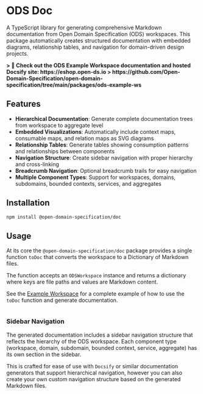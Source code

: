 # ODS Doc

A TypeScript library for generating comprehensive Markdown documentation from Open Domain Specification (ODS) workspaces. This package automatically creates structured documentation with embedded diagrams, relationship tables, and navigation for domain-driven design projects.

<strong>
> 👀 Check out the ODS Example Workspace documentation and hosted Docsify site: https://eshop.open-ds.io
> https://github.com/Open-Domain-Specification/open-domain-specification/tree/main/packages/ods-example-ws
</strong>

## Features

- **Hierarchical Documentation**: Generate complete documentation trees from workspace to aggregate level
- **Embedded Visualizations**: Automatically include context maps, consumable maps, and relation maps as SVG diagrams
- **Relationship Tables**: Generate tables showing consumption patterns and relationships between components
- **Navigation Structure**: Create sidebar navigation with proper hierarchy and cross-linking
- **Breadcrumb Navigation**: Optional breadcrumb trails for easy navigation
- **Multiple Component Types**: Support for workspaces, domains, subdomains, bounded contexts, services, and aggregates

## Installation

```bash
npm install @open-domain-specification/doc
```

## Usage

At its core the `@open-domain-specification/doc` package provides a single function `toDoc` that converts the workspace to a Dictionary of Markdown files. 

The function accepts an `ODSWorkspace` instance and returns a dictionary where keys are file paths and values are Markdown content.

See the [Example Workspace](https://github.com/Open-Domain-Specification/open-domain-specification/tree/main/packages/ods-example-ws) for a complete example of how to use the `toDoc` function and generate documentation.

```ts file=../../tests/doc.example.test.ts
```

### Sidebar Navigation

The generated documentation includes a sidebar navigation structure that reflects the hierarchy of the ODS workspace. Each component type (workspace, domain, subdomain, bounded context, service, aggregate) has its own section in the sidebar.

This is crafted for ease of use with `Docsify` or similar documentation generators that support hierarchical navigation, however you can also create your own custom navigation structure based on the generated Markdown files.
